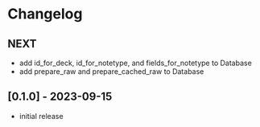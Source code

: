 # Changelog

## NEXT

- add id_for_deck, id_for_notetype, and fields_for_notetype to Database
- add prepare_raw and prepare_cached_raw to Database

## [0.1.0] - 2023-09-15

- initial release
